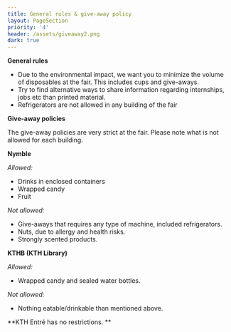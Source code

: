 ```yaml
---
title: General rules & give-away policy
layout: PageSection
priority: '4'
header: /assets/giveaway2.png
dark: true
---
```

**General rules**

* Due to the environmental impact, we want you to minimize the volume of disposables at the fair. This includes cups and give-aways.
* Try to find alternative ways to share information regarding internships, jobs etc than printed material.
* Refrigerators are not allowed in any building of the fair

**Give-away policies**

The give-away policies are very strict at the fair. Please note what is not allowed for each building.

**Nymble**

_Allowed:_

* Drinks in enclosed containers
* Wrapped candy
* Fruit

_Not allowed:_

* Give-aways that requires any type of machine, included refrigerators.
* Nuts, due to allergy and health risks. 
* Strongly scented products. 

**KTHB (KTH Library)**

_Allowed:_

* Wrapped candy and sealed water bottles. 

_Not allowed:_

* Nothing eatable/drinkable than mentioned above. 

**KTH Entré has no restrictions. **
